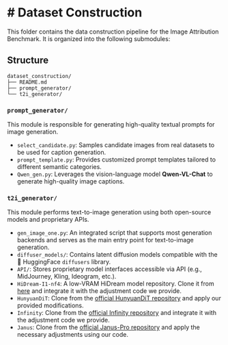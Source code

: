 # # Dataset Construction

This folder contains the data construction pipeline for the Image Attribution Benchmark. It is organized into the following submodules:

## Structure

```
dataset_construction/
├── README.md
├── prompt_generator/
└── t2i_generator/
```

### `prompt_generator/`

This module is responsible for generating high-quality textual prompts for image generation.

- `select_candidate.py`: Samples candidate images from real datasets to be used for caption generation.
- `prompt_template.py`: Provides customized prompt templates tailored to different semantic categories.
- `Qwen_gen.py`: Leverages the vision-language model **Qwen-VL-Chat** to generate high-quality image captions.

### `t2i_generator/`

This module performs text-to-image generation using both open-source models and proprietary APIs.

- `gen_image_one.py`: An integrated script that supports most generation backends and serves as the main entry point for text-to-image generation.
- `diffuser_models/`: Contains latent diffusion models compatible with the 🤗 HuggingFace `diffusers` library.
- `API/`: Stores proprietary model interfaces accessible via API (e.g., MidJourney, Kling, Ideogram, etc.).
- `HiDream-I1-nf4`: A low-VRAM HiDream model repository. Clone it from [here](https://github.com/hykilpikonna/HiDream-I1-nf4.git) and integrate it with the adjustment code we provide.
- `HunyuanDiT`: Clone from the [official HunyuanDiT repository](https://github.com/Tencent-Hunyuan/HunyuanDiT.git) and apply our provided modifications.
- `Infinity`: Clone from the [official Infinity repository](https://github.com/FoundationVision/Infinity) and integrate it with the adjustment code we provide.
- `Janus`: Clone from the [official Janus-Pro repository](https://github.com/deepseek-ai/Janus) and apply the necessary adjustments using our code.